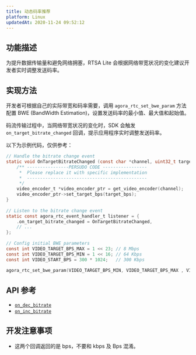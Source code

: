```yaml
---
title: 动态码率推荐
platform: Linux
updatedAt: 2020-11-24 09:52:12
---
```

## 功能描述
为提升数据传输量和避免网络拥塞，RTSA Lite 会根据网络带宽状况的变化建议开发者实时调整发送码率。

## 实现方法
开发者可根据自己的实际带宽和码率需要，调用 `agora_rtc_set_bwe_param` 方法配置 BWE (BandWidth Estimation)，设置发送码率的最小值、最大值和起始值。

码流传输过程中，当网络带宽状况的变化时，SDK 会触发 `on_target_bitrate_changed` 回调，提示应用程序实时调整发送码率。

以下为示例代码，仅供参考：
~~~c
// Handle the bitrate change event
static void OnTargetBitrateChanged (const char *channel, uint32_t target_bps) {
    /** ----------------PERSUDO CODE -----------------
     *  Please replace it with specific implementation
     *  ----------------------------------------------
     */
    video_encoder_t *video_encoder_ptr = get_video_encoder(channel);
    video_encoder_ptr->set_target_bps(target_bps);
}
 
// Listen to the bitrate change event
static const agora_rtc_event_handler_t listener = {
    .on_target_bitrate_changed = OnTargetBitrateChanged,
    // ...
};
 
// Config initial BWE parameters
const int VIDEO_TARGET_BPS_MAX = 1 << 23; // 8 Mbps
const int VIDEO_TARGET_BPS_MIN = 1 << 16; // 64 Kbps
const int VIDEO_START_BPS = 300 * 1024;   // 300 Kbps
 
agora_rtc_set_bwe_param(VIDEO_TARGET_BPS_MIN, VIDEO_TARGET_BPS_MAX , VIDEO_START_BPS)
~~~

## API 参考
- [`on_dec_bitrate`](./API%20Reference/rtsa_c/structagora__rtc__event__handler__t.html#a7c5b33c2402058257cb5d0fbae017936)
- [`on_inc_bitrate`](./API%20Reference/rtsa_c/structagora__rtc__event__handler__t.html#a59ca58445eb0f2067ea281274129b8ca)

## 开发注意事项
- 这两个回调返回的是 bps，不要和 kbps 及 Bps 混淆。